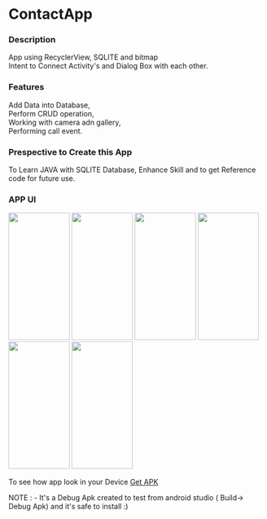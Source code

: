 # ContactApp



<h3>Description</h3>

App using RecyclerView, SQLITE and bitmap<br>
Intent to Connect Activity's and Dialog Box with each other.

<h3>Features</h3>

Add Data into Database,<br>
Perform CRUD operation,<br>
Working with camera adn gallery,<br>
Performing call event.
 
<h3>Prespective to Create this App</h3>

To Learn JAVA with SQLITE Database,
Enhance Skill and to get Reference code for future use.

<h3>APP UI</h3>

<img src="https://user-images.githubusercontent.com/80971603/120899392-20ccb480-c64d-11eb-8f3c-86605464f8c3.jpg" width="120px" height="250px"/>
<img src="https://user-images.githubusercontent.com/80971603/120899434-625d5f80-c64d-11eb-819c-8c6da62f84c0.jpg" width="120px" height="250px"/>
<img src="https://user-images.githubusercontent.com/80971603/120899440-67baaa00-c64d-11eb-99c6-c529d68218cc.jpg" width="120px" height="250px"/>
<img src="https://user-images.githubusercontent.com/80971603/120899410-36da7500-c64d-11eb-8465-ee35ab38a1e0.jpg" width="120px" height="250px"/>
<img src="https://user-images.githubusercontent.com/80971603/120899454-7acd7a00-c64d-11eb-9071-fcae3f402ce8.jpg" width="120px" height="250px"/>
<img src="https://user-images.githubusercontent.com/80971603/120899457-7d2fd400-c64d-11eb-922a-43217cfc6dd2.jpg" width="120px" height="250px"/>

To see how app look in your Device <a href="https://drive.google.com/file/d/15Hy_A269TtEnxAdVr_d5FP6Mw7ESk2lO/view?usp=sharing
">Get APK</a>

NOTE : - It's a Debug Apk created to test from android studio ( Build-> Debug Apk) and it's safe to install :)
